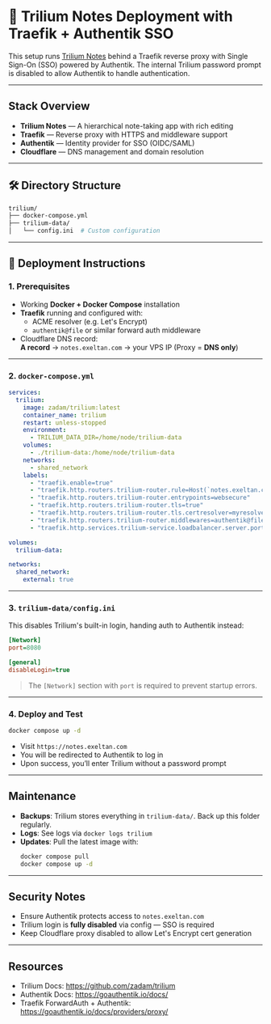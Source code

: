 # 📝 Trilium Notes Deployment with Traefik + Authentik SSO

This setup runs [Trilium Notes](https://github.com/zadam/trilium) behind a Traefik reverse proxy with Single Sign-On (SSO) powered by Authentik. The internal Trilium password prompt is disabled to allow Authentik to handle authentication.

---

## Stack Overview

- **Trilium Notes** — A hierarchical note-taking app with rich editing
- **Traefik** — Reverse proxy with HTTPS and middleware support
- **Authentik** — Identity provider for SSO (OIDC/SAML)
- **Cloudflare** — DNS management and domain resolution

---

## 🛠 Directory Structure

```bash
trilium/
├── docker-compose.yml
├── trilium-data/
│   └── config.ini  # Custom configuration
```

---

## 🚀 Deployment Instructions

### 1. Prerequisites

- Working **Docker + Docker Compose** installation
- **Traefik** running and configured with:
  - ACME resolver (e.g. Let's Encrypt)
  - `authentik@file` or similar forward auth middleware
- Cloudflare DNS record:  
  **A record** → `notes.exeltan.com` → your VPS IP (Proxy = **DNS only**)

---

### 2.  `docker-compose.yml`

```yaml
services:
  trilium:
    image: zadam/trilium:latest
    container_name: trilium
    restart: unless-stopped
    environment:
      - TRILIUM_DATA_DIR=/home/node/trilium-data
    volumes:
      - ./trilium-data:/home/node/trilium-data
    networks:
      - shared_network
    labels:
      - "traefik.enable=true"
      - "traefik.http.routers.trilium-router.rule=Host(`notes.exeltan.com`)"
      - "traefik.http.routers.trilium-router.entrypoints=websecure"
      - "traefik.http.routers.trilium-router.tls=true"
      - "traefik.http.routers.trilium-router.tls.certresolver=myresolver"
      - "traefik.http.routers.trilium-router.middlewares=authentik@file"
      - "traefik.http.services.trilium-service.loadbalancer.server.port=8080"

volumes:
  trilium-data:

networks:
  shared_network:
    external: true
```

---

### 3.  `trilium-data/config.ini`

This disables Trilium's built-in login, handing auth to Authentik instead:

```ini
[Network]
port=8080

[general]
disableLogin=true
```

> The `[Network]` section with `port` is required to prevent startup errors.

---

### 4. Deploy and Test

```bash
docker compose up -d
```

- Visit `https://notes.exeltan.com`
- You will be redirected to Authentik to log in
- Upon success, you’ll enter Trilium without a password prompt

---

## Maintenance

- **Backups**: Trilium stores everything in `trilium-data/`. Back up this folder regularly.
- **Logs**: See logs via `docker logs trilium`
- **Updates**: Pull the latest image with:
  ```bash
  docker compose pull
  docker compose up -d
  ```

---

## Security Notes

- Ensure Authentik protects access to `notes.exeltan.com`
- Trilium login is **fully disabled** via config — SSO is required
- Keep Cloudflare proxy disabled to allow Let's Encrypt cert generation

---

## Resources

- Trilium Docs: https://github.com/zadam/trilium
- Authentik Docs: https://goauthentik.io/docs/
- Traefik ForwardAuth + Authentik: https://goauthentik.io/docs/providers/proxy/
